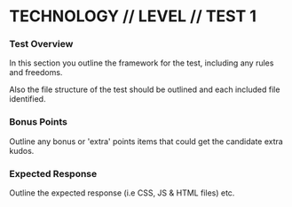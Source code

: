 # TECHNOLOGY // LEVEL // TEST 1 #

### Test Overview ###

In this section you outline the framework for the test, including
any rules and freedoms.

Also the file structure of the test should be outlined and each included
file identified. 

### Bonus Points ###

Outline any bonus or 'extra' points items that could get the candidate extra
kudos.

### Expected Response ###

Outline the expected response (i.e CSS, JS & HTML files) etc.